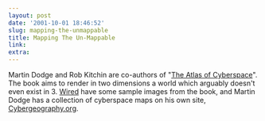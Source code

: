 ```yaml
---
layout: post
date: '2001-10-01 18:46:52'
slug: mapping-the-unmappable
title: Mapping The Un-Mappable
link: 
extra: 
---
```


Martin Dodge and Rob Kitchin are co-authors of  "[The Atlas of Cyberspace](http://www.kitchin.org/atlas/index.html)". The book aims to render in two dimensions a world which arguably doesn't even exist in 3. [Wired](http://www.wired.com/news/culture/0,1284,46412,00.html) have some sample images from the book, and Martin Dodge has a collection of cyberspace maps on his own site, [Cybergeography.org](http://www.cybergeography.org/).